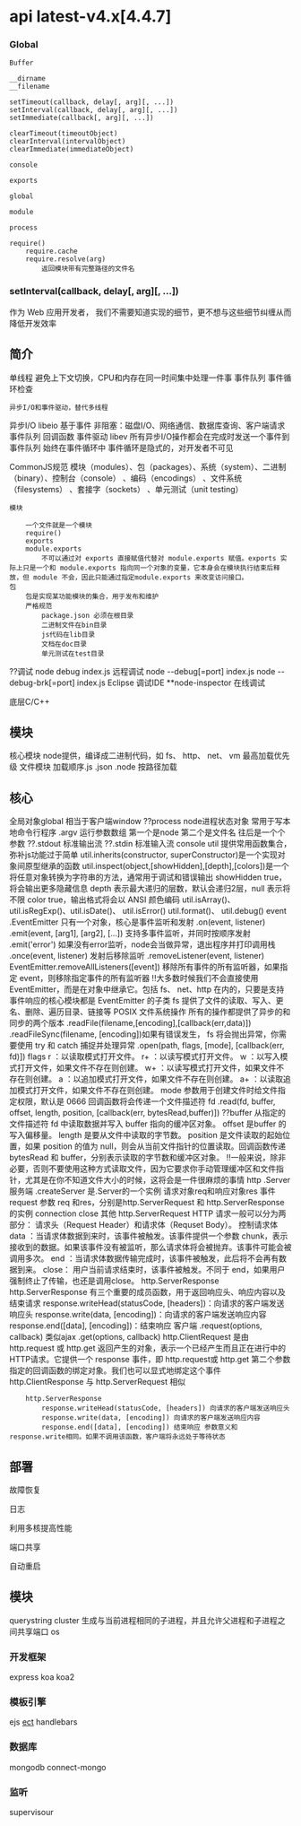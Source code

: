 
# api latest-v4.x[4.4.7]

### Global

    Buffer

    __dirname
    __filename
    
    setTimeout(callback, delay[, arg][, ...])
    setInterval(callback, delay[, arg][, ...])
    setImmediate(callback[, arg][, ...])

    clearTimeout(timeoutObject)
    clearInterval(intervalObject)
    clearImmediate(immediateObject)

    console

    exports

    global

    module

    process

    require()
        require.cache
        require.resolve(arg)
            返回模块带有完整路径的文件名






### setInterval(callback, delay[, arg][, ...])

作为 Web 应用开发者，
我们不需要知道实现的细节，更不想与这些细节纠缠从而降低开发效率

## 简介

单线程
    避免上下文切换，CPU和内存在同一时间集中处理一件事
    事件队列
    事件循环检查

    异步I/O和事件驱动，替代多线程
异步I/O libeio
    基于事件
    非阻塞：磁盘I/O、网络通信、数据库查询、客户端请求
    事件队列
    回调函数
事件驱动 libev
    所有异步I/O操作都会在完成时发送一个事件到事件队列
    始终在事件循环中
    事件循环是隐式的，对开发者不可见

CommonJS规范
    模块（modules）、包（packages）、系统（system）、二进制（binary）、控制台（console） 、编码（encodings） 、文件系统（filesystems） 、套接字（sockets） 、单元测试（unit testing）

    模块

        一个文件就是一个模块
        require()
        exports
        module.exports
            不可以通过对 exports 直接赋值代替对 module.exports 赋值。exports 实际上只是一个和 module.exports 指向同一个对象的变量，它本身会在模块执行结束后释放，但 module 不会，因此只能通过指定module.exports 来改变访问接口。
    包
        包是实现某功能模块的集合，用于发布和维护
        严格规范
            package.json 必须在根目录
            二进制文件在bin目录
            js代码在lib目录
            文档在doc目录
            单元测试在test目录

??调试
    node debug index.js
    远程调试
        node --debug[=port] index.js
        node --debug-brk[=port] index.js
        Eclipse 调试IDE
        **node-inspector 在线调试

底层C/C++

## 模块

核心模块
    node提供，编译成二进制代码，如 fs、 http、 net、 vm
    最高加载优先级
文件模块
    加载顺序.js .json .node
    按路径加载



## 核心

全局对象global 相当于客户端window
    ??process node进程状态对象 常用于写本地命令行程序
    .argv 运行参数数组 第一个是node 第二个是文件名 往后是一个个参数
    ??.stdout 标准输出流
    ??.stdin 标准输入流
    console
util 提供常用函数集合，弥补js功能过于简单
    util.inherits(constructor, superConstructor)是一个实现对象间原型继承的函数
    util.inspect(object,[showHidden],[depth],[colors])是一个将任意对象转换为字符串的方法，通常用于调试和错误输出
        showHidden true，将会输出更多隐藏信息
        depth 表示最大递归的层数，默认会递归2层，null 表示将不限
        color true，输出格式将会以 ANSI 颜色编码
    util.isArray()、util.isRegExp()、util.isDate()、 util.isError()
    util.format()、 util.debug()
event 
    .EventEmitter 只有一个对象，核心是事件监听和发射
        .on(event, listener)
        .emit(event, [arg1], [arg2], [...])  支持多事件监听，并同时按顺序发射
            .emit('error') 如果没有error监听，node会当做异常，退出程序并打印调用栈
        .once(event, listener) 发射后移除监听
        .removeListener(event, listener)  
        EventEmitter.removeAllListeners([event]) 移除所有事件的所有监听器，如果指定 event，则移除指定事件的所有监听器
    !!大多数时候我们不会直接使用 EventEmitter，而是在对象中继承它。包括 fs、 net、http 在内的，只要是支持事件响应的核心模块都是 EventEmitter 的子类
fs
    提供了文件的读取、写入、更名、删除、遍历目录、链接等 POSIX 文件系统操作
    所有的操作都提供了异步的和同步的两个版本
    .readFile(filename,[encoding],[callback(err,data)])
    .readFileSync(filename, [encoding])如果有错误发生， fs 将会抛出异常，你需要使用 try 和 catch 捕捉并处理异常
    .open(path, flags, [mode], [callback(err, fd)])
        flags 
            r ：以读取模式打开文件。
            r+ ：以读写模式打开文件。
            w ：以写入模式打开文件，如果文件不存在则创建。
            w+ ：以读写模式打开文件，如果文件不存在则创建。
            a ：以追加模式打开文件，如果文件不存在则创建。
            a+ ：以读取追加模式打开文件，如果文件不存在则创建。
            mode 参数用于创建文件时给文件指定权限，默认是 0666
            回调函数将会传递一个文件描述符 fd
    .read(fd, buffer, offset, length, position, [callback(err, bytesRead,buffer)])
        ??buffer
        从指定的文件描述符 fd 中读取数据并写入 buffer 指向的缓冲区对象。 offset 是buffer 的写入偏移量。 length 是要从文件中读取的字节数。 position 是文件读取的起始位置，如果 position 的值为 null，则会从当前文件指针的位置读取。回调函数传递bytesRead 和 buffer，分别表示读取的字节数和缓冲区对象。
        !!一般来说，除非必要，否则不要使用这种方式读取文件，因为它要求你手动管理缓冲区和文件指针，尤其是在你不知道文件大小的时候，这将会是一件很麻烦的事情
http
    .Server 服务端
        .createServer
            是.Server的一个实例
            请求对象req和响应对象res
        事件
            request 参数 req 和res，分别是http.ServerRequest 和 http.ServerResponse 的实例
            connection
            close
            其他
        http.ServerRequest
            HTTP 请求一般可以分为两部分： 请求头（Request Header）和请求体（Requset Body）。
                控制请求体
                data ：当请求体数据到来时，该事件被触发。该事件提供一个参数 chunk，表示接收到的数据。如果该事件没有被监听，那么请求体将会被抛弃。该事件可能会被调用多次。
                end ：当请求体数据传输完成时，该事件被触发，此后将不会再有数据到来。
                close： 用户当前请求结束时，该事件被触发。不同于 end，如果用户强制终止了传输，也还是调用close。
        http.ServerResponse
            http.ServerResponse 有三个重要的成员函数，用于返回响应头、响应内容以及结束请求
            response.writeHead(statusCode, [headers])：向请求的客户端发送响应头
            response.write(data, [encoding])：向请求的客户端发送响应内容
            response.end([data], [encoding])：结束响应
    客户端
        .request(options, callback) 类似ajax
        .get(options, callback)
        http.ClientRequest 是由 http.request 或 http.get 返回产生的对象，表示一个已经产生而且正在进行中的 HTTP请求。它提供一个 response 事件，即 http.request或 http.get 第二个参数指定的回调函数的绑定对象。我们也可以显式地绑定这个事件
        http.ClientResponse 与 http.ServerRequest 相似





        http.ServerResponse
            response.writeHead(statusCode, [headers]) 向请求的客户端发送响应头
            response.write(data, [encoding]) 向请求的客户端发送响应内容
            response.end([data], [encoding]) 结束响应 参数意义和response.write相同。如果不调用该函数，客户端将永远处于等待状态


## 部署

故障恢复

日志

利用多核提高性能

端口共享

自动重启


## 模块

querystring
cluster 生成与当前进程相同的子进程，并且允许父进程和子进程之间共享端口
os





### 开发框架

express
koa
koa2

### 模板引擎

ejs
[ect](http://ectjs.com/)
handlebars

### 数据库

mongodb
    connect-mongo

### 监听

supervisour
